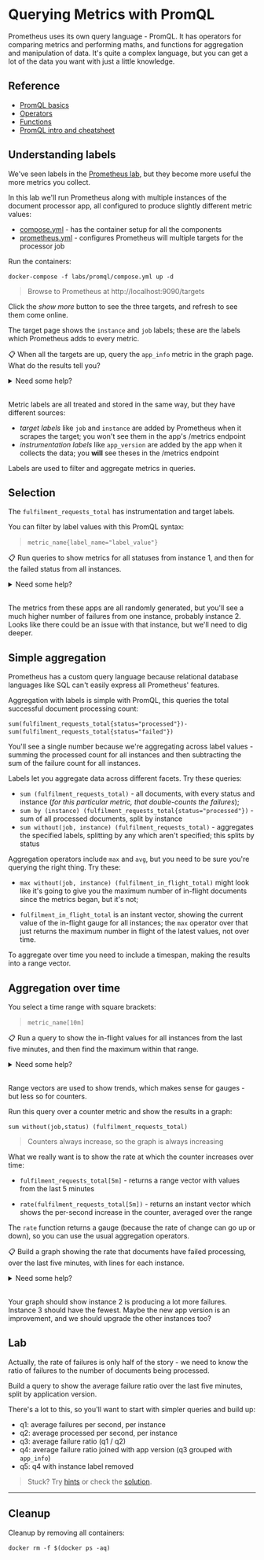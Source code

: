 # Querying Metrics with PromQL

Prometheus uses its own query language - PromQL. It has operators for comparing metrics and performing maths, and functions for aggregation and manipulation of data. It's quite a complex language, but you can get a lot of the data you want with just a little knowledge.

## Reference

- [PromQL basics](https://prometheus.io/docs/prometheus/latest/querying/basics/)
- [Operators](https://prometheus.io/docs/prometheus/latest/querying/operators/)
- [Functions](https://prometheus.io/docs/prometheus/latest/querying/functions/)
- [PromQL intro and cheatsheet](https://sysdig.com/blog/getting-started-with-promql-cheatsheet/)

## Understanding labels

We've seen labels in the [Prometheus lab](../prometheus/README.md), but they become more useful the more metrics you collect.

In this lab we'll run Prometheus along with multiple instances of the document processor app, all configured to produce slightly different metric values:

- [compose.yml](compose.yml) - has the container setup for all the components
- [prometheus.yml](./config\prometheus.yml) - configures Prometheus will multiple targets for the processor job

Run the containers:

```
docker-compose -f labs/promql/compose.yml up -d
```

> Browse to Prometheus at http://localhost:9090/targets

Click the _show more_ button to see the three targets, and refresh to see them come online.

The target page shows the `instance` and `job` labels; these are the  labels which Prometheus adds to every metric.

📋 When all the targets are up, query the `app_info` metric in the graph page. What do the results tell you?

<details>
  <summary>Need some help?</summary>

Switch to the [graph page](http://localhost:9090/graph) and enter `app_info` as the expression. 

You'll see results like this:

| Element | Value |
|--------|------ |
| `app_info{app_version="1.3.1", assembly_name="Fulfilment.Processor", dotnet_version="3.1.16", instance="fulfilment-processor-1:9110", job="fulfilment-processor"}` | `1` |
| `app_info{app_version="1.3.1", assembly_name="Fulfilment.Processor", dotnet_version="3.1.16", instance="fulfilment-processor-2:9110", job="fulfilment-processor"}` | `1` |
| `app_info{app_version="1.5.2", assembly_name="Fulfilment.Processor", dotnet_version="3.1.16", instance="fulfilment-processor-3:9110", job="fulfilment-processor"}` | `1` |

Every metric has the same `job` label, but different `instance` labels - so there is one for each running instance of the same logical component.

This is an informational metric, the value is always `1` - it's the labels we care about. The `app_version` label tells us one instance is running a different version of the code than the other two. 

</details><br/>

Metric labels are all treated and stored in the same way, but they have different sources:

-  _target labels_ like `job` and `instance` are added by Prometheus when it scrapes the target; you won't see them in the app's /metrics endpoint
- _instrumentation labels_ like `app_version` are added by the app when it collects the data; you **will** see theses in the /metrics endpoint

Labels are used to filter and aggregate metrics in queries.

## Selection

The `fulfilment_requests_total` has instrumentation and target labels. 

You can filter by label values with this PromQL syntax: 

> `metric_name{label_name="label_value"}`

📋 Run queries to show metrics for all statuses from instance 1, and then for the failed status from all instances. 

<details>
  <summary>Need some help?</summary>

Instance labels are unique, but there are multiple status labels for each instance. This will return failed and processed counts for instance 1:

```
fulfilment_requests_total{instance="fulfilment-processor-1:9110"}
```

e.g.

| | |
|-|-|
|`fulfilment_requests_total{instance="fulfilment-processor-1:9110", job="fulfilment-processor", status="failed"}`| `898`|
|`fulfilment_requests_total{instance="fulfilment-processor-1:9110", job="fulfilment-processor", status="processed"}` | `20861`|

For all instances, you can filter on the status label:

```
fulfilment_requests_total{status="failed"}
```

e.g.

| | |
|-|-|
|`fulfilment_requests_total{instance="fulfilment-processor-1:9110", job="fulfilment-processor", status="failed"}`|`1035`|
|`fulfilment_requests_total{instance="fulfilment-processor-2:9110", job="fulfilment-processor", status="failed"}`|`3666`|
|`fulfilment_requests_total{instance="fulfilment-processor-3:9110", job="fulfilment-processor", status="failed"}`|`1522`|

</details><br/>

The metrics from these apps are all randomly generated, but you'll see a much higher number of failures from one instance, probably instance 2. Looks like there could be an issue with that instance, but we'll need to dig deeper.

## Simple aggregation

Prometheus has a custom query language because relational database languages like SQL can't easily express all Prometheus' features.

Aggregation with labels is simple with PromQL, this queries the total successful document processing count:

```
sum(fulfilment_requests_total{status="processed"})-sum(fulfilment_requests_total{status="failed"})
```

You'll see a single number because we're aggregating across label values - summing the processed count for all instances and then subtracting the sum of the failure count for all instances.

Labels let you aggregate data across different facets. Try these queries:

- `sum (fulfilment_requests_total)` - all documents, with every status and instance (_for this particular metric, that double-counts the failures_);
- `sum by (instance) (fulfilment_requests_total{status="processed"})` - sum of all processed documents, split by instance
- `sum without(job, instance) (fulfilment_requests_total)` - aggregates the specified labels, splitting by any which aren't specified; this splits by status

Aggregation operators include `max` and `avg`, but you need to be sure you're querying the right thing. Try these:

- `max without(job, instance) (fulfilment_in_flight_total)` might look like it's going to give you the maximum number of in-flight documents since the metrics began, but it's not; 

- `fulfilment_in_flight_total` is an instant vector, showing the current value of the in-flight gauge for all instances; the `max` operator over that just returns the maximum number in flight of the latest values, not over time.

To aggregate over time you need to include a timespan, making the results into a range vector.

## Aggregation over time

You select a time range with square brackets: 

> `metric_name[10m]`

📋 Run a query to show the in-flight values for all instances from the last five minutes, and then find the maximum within that range. 

<details>
  <summary>Need some help?</summary>

This produces a range vector:

```
fulfilment_in_flight_total[5m]
```

You can't use `max` because that picks the top result from an instant vector - this will error:

```
max without(job, instance) (fulfilment_in_flight_total[5m])
```

Instead use `max_over_time` which works on range vectors:

```
max_over_time (fulfilment_in_flight_total[5m])
```

That result is an instant vector, so now you can `max` over it:

```
max without(job, instance)(max_over_time (fulfilment_in_flight_total[30m]))
```

</details><br/>

Range vectors are used to show trends, which makes sense for gauges - but less so for counters.

Run this query over a counter metric and show the results in a graph:

```
sum without(job,status) (fulfilment_requests_total)
```

> Counters always increase, so the graph is always increasing

What we really want is to show the rate at which the counter increases over time:

- `fulfilment_requests_total[5m]` - returns a range vector with values from the last 5 minutes

- `rate(fulfilment_requests_total[5m])` - returns an instant vector which shows the per-second increase in the counter, averaged over the range

The `rate` function returns a gauge (because the rate of change can go up or down), so you can use the usual aggregation operators.

📋 Build a graph showing the rate that documents have failed processing, over the last five minutes, with lines for each instance. 

<details>
  <summary>Need some help?</summary>

Use the `sum` aggregation over the `rate` function to remove the job and status labels:

```
sum without(job,status) (rate(fulfilment_requests_total[5m])) 
```

And include a label selector to show just the failed status:

```
sum without(job,status) (rate(fulfilment_requests_total{status="failed"}[5m])) 
```

Switch to the graph view and you'll see something like this:

![](../../img/prometheus-rate-graph.png)

</details><br/>

Your graph should show instance 2 is producing a lot more failures. Instance 3 should have the fewest. Maybe the new app version is an improvement, and we should upgrade the other instances too?

## Lab

Actually, the rate of failures is only half of the story - we need to know the ratio of failures to the number of documents being processed.

Build a query to show the average failure ratio over the last five minutes, split by application version.

There's a lot to this, so you'll want to start with simpler queries and build up:

- q1: average failures per second, per instance
- q2: average processed per second, per instance
- q3: average failure ratio (q1 / q2)
- q4: average failure ratio joined with app version (q3 grouped with `app_info`)
- q5: q4 with instance label removed

> Stuck? Try [hints](hints.md) or check the [solution](solution.md).

___
## Cleanup

Cleanup by removing all containers:

```
docker rm -f $(docker ps -aq)
```